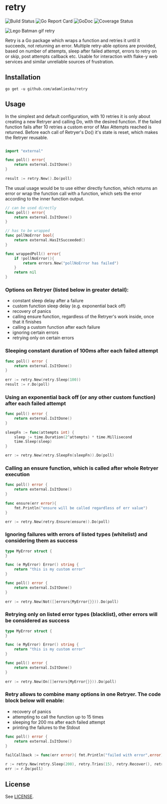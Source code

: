# retry
![Build Status](https://secure.travis-ci.org/adamliesko/retry.svg)
![Go Report Card](https://goreportcard.com/badge/github.com/adamliesko/retry)
![GoDoc](https://godoc.org/github.com/adamliesko/retry?status.svg)
![Coverage Status](https://img.shields.io/coveralls/adamliesko/retry.svg)

![Lego Batman gif retry](https://media.giphy.com/media/JJhiRdcYfcokU/giphy.gif)

Retry is a Go package which wraps a function and retries it until it succeeds, not returning an error. Multiple retry-able
options are provided, based on number of attempts, sleep after failed attempt, errors to retry on or skip, post attempts
callback etc. Usable for interaction with flake-y web services and similar unreliable sources of frustration.

## Installation

```
go get -u github.com/adamliesko/retry
```

## Usage

In the simplest and default configuration, with 10 retries it is only about creating a new Retryer and calling Do, with
the desired function. If the failed function fails after 10 retries a custom error of Max Attempts reached is returned.
Before each call of Retryer's Do() it's state is reset, which makes the Retryer reusable.
```go

import "external"

func poll() error{
    return external.IsItDone() 
}
    
result := retry.New().Do(poll)
```

The usual usage would be to use either directly function, which returns an error or wrap the function call with a function,
which sets the error according to the inner function output.

```go
// can be used directly
func poll() error{
    return external.IsItDone() 
}

// has to be wrapped
func pollNoError bool{
	return external.HasItSucceeded()
}

func wrappedPoll() error{
	if !pollNoError(){
	    return errors.New("pollNoError has failed")
	}
	return nil
}
```

### Options on Retryer (listed below in greater detail):
- constant sleep delay after a failure
- custom function sleep delay (e.g. exponential back off)
- recovery of panics
- calling ensure function, regardless of the Retryer's work inside, once that it finishes
- calling a custom function after each failure
- ignoring certain errors
- retrying only on certain errors

### Sleeping constant duration of 100ms after each failed attempt
```go
func poll() error {
    return external.IsItDone() 
}
    
err := retry.New(retry.Sleep(100))
result := r.Do(poll)
```


### Using an exponential back off (or any other custom function) after each failed attempt
```go
func poll() error {
    return external.IsItDone()
}
        
sleepFn := func(attempts int) {
    sleep := time.Duration(2^attempts) * time.Millisecond
    time.Sleep(sleep)
}

err := retry.New(retry.SleepFn(sleepFn)).Do(poll)
```

### Calling an ensure function, which is called after whole Retryer execution
```go
func poll() error {
    return external.IsItDone()
}
        
func ensure(err error){
	fmt.Println("ensure will be called regardless of err value")
}

err := retry.New(retry.Ensure(ensure)).Do(poll)
```

### Ignoring failures with errors of listed types (whitelist) and considering them as success
```go
type MyError struct {
}

func (e MyError) Error() string {
	return "this is my custom error"
}

func poll() error {
    return external.IsItDone()
}
        
err := retry.New(Not([]errors{MyError{}})).Do(poll)
```

### Retrying only on listed error types (blacklist), other errors will be considered as success
```go
type MyError struct {
}

func (e MyError) Error() string {
	return "this is my custom error"
}

func poll() error {
    return external.IsItDone()
}
        
err := retry.New(On([]errors{MyError{}})).Do(poll)
```

### Retry allows to combine many options in one Retryer. The code block below will enable:

- recovery of panics
- attempting to call the function up to 15 times
- sleeping for 200 ms after each failed attempt
- printing the failures to the Stdout

```go
func poll() error {
    return external.IsItDone()
}
     
failCallback := func(err error){ fmt.Println("failed with error",error) }

r := retry.New(retry.Sleep(200), retry.Tries(15), retry.Recover(), retry.AfterEachFail(failCallback)
err := r.Do(poll)
```

## License
See [LICENSE](LICENSE).